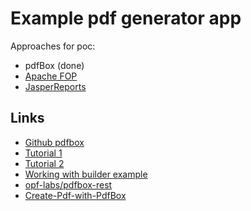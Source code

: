 # Example pdf generator app 
Approaches for poc:
* pdfBox (done)
* [Apache FOP](https://xmlgraphics.apache.org/fop/2.4/embedding.html) 
* [JasperReports](https://community.jaspersoft.com/project/jasperreports-library/resources)
## Links 
* [Github pdfbox](https://github.com/apache/pdfbox)
* [Tutorial 1](https://www.tutorialspoint.com/pdfbox/pdfbox_quick_guide.htm)
* [Tutorial 2](http://zetcode.com/java/pdfbox/)
* [Working with builder example](https://github.com/adamclmns/pdfbox-service/blob/master/src/main/java/com/adamclmns/pdfboxservice/PDFBuilder.java)
* [opf-labs/pdfbox-rest](https://github.com/opf-labs/pdfbox-rest/blob/master/pdfbox-rest-application/src/main/java/org/verapdf/pdfbox/rest/resources/PdfBoxResource.java)
* [Create-Pdf-with-PdfBox](https://github.com/ferhatBedir/Create-Pdf-with-PdfBox/blob/master/src/main/java/com/ferhat/pdfbox/controller/PdfController.java)
